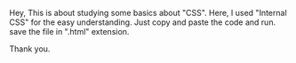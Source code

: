 Hey,
  This is about studying some basics about "CSS".
  Here, I used "Internal CSS" for the easy understanding.
  Just copy and paste the code and run.
  save the file in ".html" extension.

Thank you.
